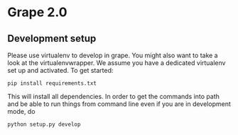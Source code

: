 Grape 2.0
=========

Development setup
-----------------
Please use virtualenv to develop in grape. You might also want to take a look
at the virtualenvwrapper. We assume you have a dedicated virtualenv set up and
activated. To get started:

    pip install requirements.txt

This will install all dependencies. In order to get the commands into path and
be able to run things from command line even if you are in development mode, do

    python setup.py develop
